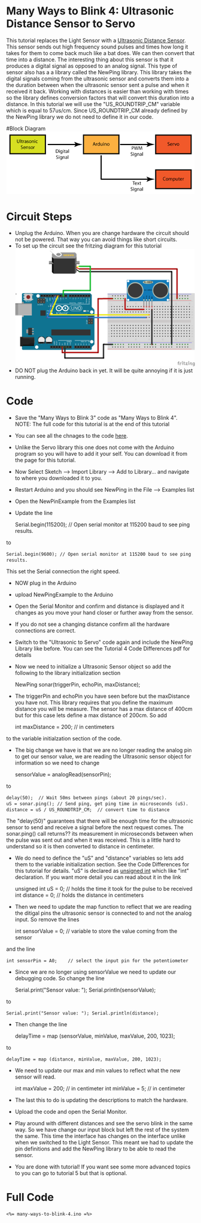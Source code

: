 # Many Ways to Blink 4: Ultrasonic Distance Sensor to Servo

This tutorial replaces the Light Sensor with a <a href=""> Ultrasonic Distance  Sensor</a>. This sensor sends out high frequency sound pulses and times how long it takes for them to come back much like a bat does. We can then convert that time into a distance. The interesting thing about this sensor is that it produces a digital signal as opposed to an analog signal. This type of sensor also has a a library called the NewPing library. This library takes the digital signals coming from the ultrasonic sensor and converts them into a the duration between when the ultrasonic sensor sent a pulse and when it received it back. Working with distances is easier than working with times so the library defines conversion factors that will convert this duration into a distance. In this tutorial we will use the "US_ROUNDTRIP_CM" variable which is equal to 57us/cm. Since US_ROUNDTRIP_CM already defined by the NewPing library we do not need to define it in our code. 

#Block Diagram
![Ultrasonic Sensor to Servo System](Ultrasonic_to_Servo_System.png)

# Circuit Steps
* Unplug the Arduino. When you are change hardware the circuit should not be powered. That way you can avoid things like short circuits.
* To set up the circuit see the fritzing diagram for this tutorial
![Ultrasonic Sensor to Servo Circit](many-ways-to-blink-4.png)
* DO NOT plug the Arduino back in yet. It will be quite annoying if it is just running.

# Code
* Save the "Many Ways to Blink 3" code as "Many Ways to Blink 4". NOTE: The full code for this tutorial is at the end of this tutorial
* You can see all the chnages to the code <a href="https://github.com/workshopweekend/many-ways-to-blink-4/raw/master/many-ways-to-blink-4.pdf">here</a>.
* Unlike the Servo library this one does not come with the Arduino program so you will have to add it your self. You can download it from the page for this tutorial. 
* Now Select Sketch --> Import Library --> Add to Library... and navigate to where you downloaded it to you.
* Restart Arduino and you should see NewPing in the File --> Examples list
* Open the NewPinExample from the Examples list
* Update the line 


	Serial.begin(115200); // Open serial monitor at 115200 baud to see ping results.

to 

	Serial.begin(9600); // Open serial monitor at 115200 baud to see ping results.

This set the Serial connection the right speed.

* NOW plug in the Arduino
* upload NewPingExample to the Arduino 
* Open the Serial Monitor and confirm and distance is displayed and it changes as you move your hand closer or further away from the sensor. 
* If you do not see a changing distance confirm all the hardware connections are correct. 
* Switch to the "Ultrasonic to Servo" code again and include the NewPing Library like before. You can see the Tutorial 4 Code Differences pdf for details
*	Now we need to initialize a Ultrasonic Sensor object so add the following to the library initialization section


	NewPing sonar(triggerPin, echoPin, maxDistance);

* The triggerPin and echoPin you have seen before but the maxDistance you have not. This library requires that you define the maximum distance you will be measure. The sensor has a max distance of 400cm but for this case lets define a max distance of 200cm. So add 


	int maxDistance = 200;   // in centimeters

to the variable initialzation section of the code. 

* The big change we have is that we are no longer reading the analog pin to get our sensor value, we are reading the Ultrasonic sensor object for information so we need to change 


	sensorValue = analogRead(sensorPin); 

to


	delay(50);  // Wait 50ms between pings (about 20 pings/sec).
	uS = sonar.ping(); // Send ping, get ping time in microseconds (uS).
	distance = uS / US_ROUNDTRIP_CM;  // convert time to distance

The "delay(50)" guarantees that there will be enough time for the ultrasonic sensor to send and receive a signal before the next request comes. The sonar.ping() call returns?? its measurement in microseconds between when the pulse was sent out and when it was received. This is a little hard to understand so it is then converted to distance in centimeter. 
* We do need to defince the "uS" and "distance" variables so lets add them to the variable initialization section. See the Code Differences for this tutorial for details. "uS" is declared as <a href="http://arduino.cc/en/Reference/UnsignedInt">unsigned int</a> which like "int" declaration. If you want more detail you can read about it in the link 


	unsigned int uS = 0; // holds the time it took for the pulse to be received
	int distance = 0; // holds the distance in centimeters

* Then we need to update the map function to reflect that we are reading the ditigal pins the ultrasonic sensor is connected to and not the analog input. So remove the lines


	int sensorValue = 0;  // variable to store the value coming from the sensor

and the line 

	int sensorPin = A0;    // select the input pin for the potentiometer	

* Since we are no longer using sensorValue we need to update our debugging code. So change the line


	Serial.print("Sensor value: "); Serial.println(sensorValue);

to

	Serial.print("Sensor value: "); Serial.println(distance);

* Then change the line 


	delayTime = map (sensorValue, minValue, maxValue, 200, 1023);

to 

  	delayTime = map (distance, minValue, maxValue, 200, 1023);

* We need to update our max and min values to reflect what the new sensor will read. 


	int maxValue = 200;    // in centimeter
	int minValue = 5;      // in centimeter

* The last this to do is updating the descriptions to match the hardware.
* Upload the code and open the Serial Monitor. 
* Play around with different distances and see the servo blink in the same way. So we have change our input block but left the rest of the system the same. This time the interface has changes on the interface unlike when we switched to the Light Sensor. This meant we had to update the pin definitions and add the NewPing library to be able to read the sensor. 
* You are done with tutorial! If you want see some more advanced topics to you can go to tutorial 5 but that is optional. 

# Full Code
	<%= many-ways-to-blink-4.ino =%>
